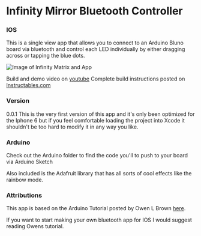 # Infinity Mirror Bluetooth Controller

### IOS
This is a single view app that allows you to connect to an Arduino Bluno board via bluetooth
and control each LED individually by either dragging across or tapping the blue dots.

![Image of Infinity Matrix and App](http://i.imgur.com/XWPCvLD.png)

Build and demo video on [youtube](https://youtu.be/_84PBKHZnmY)
Complete build instructions posted on [Instructables.com](http://www.instructables.com/id/LED-Infinity-Matrix-Bluetooth-Controlled/)

### Version
0.0.1
This is the very first version of this app and it's only been optimized for the Iphone 6
but if you feel comfortable loading the project into Xcode it shouldn't be too hard to
modify it in any way you like.

### Arduino
Check out the Arduino folder to find the code you'll to push to your board via Arduino
Sketch

Also included is the Adafruit library that has all sorts of cool effects like the rainbow
 mode.


### Attributions
This app is based on the Arduino Tutorial posted by Owen L Brown [here](http://www.raywenderlich.com/85900/arduino-tutorial-integrating-bluetooth-le-ios-swift).


If you want to start making your own bluetooth app for IOS I would suggest reading Owens tutorial. 
